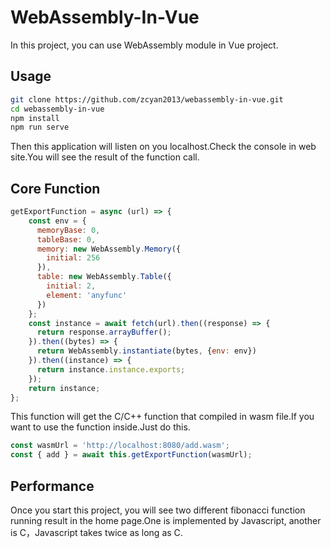# WebAssembly-In-Vue
In this project, you can use WebAssembly module in Vue project.

## Usage
```bash
git clone https://github.com/zcyan2013/webassembly-in-vue.git
cd webassembly-in-vue
npm install
npm run serve
```
Then this application will listen on you localhost.Check the console in web site.You will see the result of the function call.

## Core Function
```javascript
getExportFunction = async (url) => {
    const env = {
      memoryBase: 0,
      tableBase: 0,
      memory: new WebAssembly.Memory({
        initial: 256
      }),
      table: new WebAssembly.Table({
        initial: 2,
        element: 'anyfunc'
      })
    };
    const instance = await fetch(url).then((response) => {
      return response.arrayBuffer();
    }).then((bytes) => {
      return WebAssembly.instantiate(bytes, {env: env})
    }).then((instance) => {
      return instance.instance.exports;
    });
    return instance;
};
```
This function will get the C/C++ function that compiled in wasm file.If you want to use the function inside.Just do this.
```javascript
const wasmUrl = 'http://localhost:8080/add.wasm';
const { add } = await this.getExportFunction(wasmUrl);
```

## Performance
Once you start this project, you will see two different fibonacci function running result in the home page.One is implemented by Javascript, another is C，Javascript takes twice as long as C.